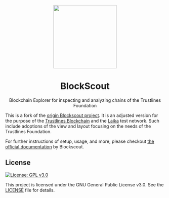 <p align="center">
  <a href="https://explore.tlbc.trustlines.foundation/">
    <img width="200" src="https://blockscout.com/poa/core/android-chrome-192x192.png" \>
  </a>
</p>

<h1 align="center">BlockScout</h1>
<p align="center">
  Blockchain Explorer for inspecting and analyzing chains of the Trustlines Foundation
</p>

This is a fork of the [origin Blockscout
project](https://github.com/poanetwork/blockscout). It is an adjusted version
for the purpose of the [Trustlines
Blockchain](https://explore.tlbc.trustlines.foundation/) and the
[Laika](https://explore.laika.trustlines.foundation/) test network. Such include
adoptions of the view and layout focusing on the needs of the Trustlines
Foundation.

For further instructions of setup, usage, and more, please checkout [the
official documentation](https://docs.blockscout.com/) by Blockscout.

## License

[![License: GPL
v3.0](https://img.shields.io/badge/License-GPL%20v3-blue.svg)](https://www.gnu.org/licenses/gpl-3.0)

This project is licensed under the GNU General Public License v3.0. See the
[LICENSE](LICENSE) file for details.
